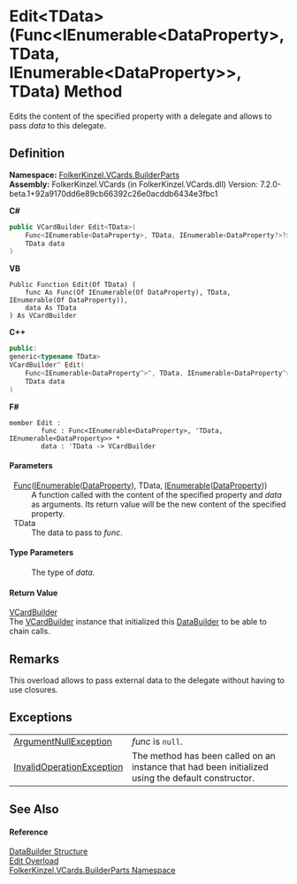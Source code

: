 # Edit&lt;TData&gt;(Func&lt;IEnumerable&lt;DataProperty&gt;, TData, IEnumerable&lt;DataProperty&gt;&gt;, TData) Method


Edits the content of the specified property with a delegate and allows to pass *data* to this delegate.



## Definition
**Namespace:** <a href="30716183-7f69-ceb8-b5fe-4d9f23e7fd2b.md">FolkerKinzel.VCards.BuilderParts</a>  
**Assembly:** FolkerKinzel.VCards (in FolkerKinzel.VCards.dll) Version: 7.2.0-beta.1+92a9170dd6e89cb66392c26e0acddb6434e3fbc1

**C#**
``` C#
public VCardBuilder Edit<TData>(
	Func<IEnumerable<DataProperty>, TData, IEnumerable<DataProperty?>?> func,
	TData data
)

```
**VB**
``` VB
Public Function Edit(Of TData) ( 
	func As Func(Of IEnumerable(Of DataProperty), TData, IEnumerable(Of DataProperty)),
	data As TData
) As VCardBuilder
```
**C++**
``` C++
public:
generic<typename TData>
VCardBuilder^ Edit(
	Func<IEnumerable<DataProperty^>^, TData, IEnumerable<DataProperty^>^>^ func, 
	TData data
)
```
**F#**
``` F#
member Edit : 
        func : Func<IEnumerable<DataProperty>, 'TData, IEnumerable<DataProperty>> * 
        data : 'TData -> VCardBuilder 
```



#### Parameters
<dl><dt>  <a href="https://learn.microsoft.com/dotnet/api/system.func-3" target="_blank" rel="noopener noreferrer">Func</a>(<a href="https://learn.microsoft.com/dotnet/api/system.collections.generic.ienumerable-1" target="_blank" rel="noopener noreferrer">IEnumerable</a>(<a href="aa898609-8843-98f4-56c5-cc0c7bf76b89.md">DataProperty</a>), TData, <a href="https://learn.microsoft.com/dotnet/api/system.collections.generic.ienumerable-1" target="_blank" rel="noopener noreferrer">IEnumerable</a>(<a href="aa898609-8843-98f4-56c5-cc0c7bf76b89.md">DataProperty</a>))</dt><dd>A function called with the content of the specified property and <em>data</em> as arguments. Its return value will be the new content of the specified property.</dd><dt>  TData</dt><dd>The data to pass to <em>func</em>.</dd></dl>

#### Type Parameters
<dl><dt /><dd>The type of <em>data</em>.</dd></dl>

#### Return Value
<a href="4254b25b-c39b-3224-d22e-0072642cabb3.md">VCardBuilder</a>  
The <a href="4254b25b-c39b-3224-d22e-0072642cabb3.md">VCardBuilder</a> instance that initialized this <a href="3cf94ef4-0fc1-d9bf-641b-95b6aaef1639.md">DataBuilder</a> to be able to chain calls.

## Remarks
This overload allows to pass external data to the delegate without having to use closures.

## Exceptions
<table>
<tr>
<td><a href="https://learn.microsoft.com/dotnet/api/system.argumentnullexception" target="_blank" rel="noopener noreferrer">ArgumentNullException</a></td>
<td><em>func</em> is <code>null</code>.</td></tr>
<tr>
<td><a href="https://learn.microsoft.com/dotnet/api/system.invalidoperationexception" target="_blank" rel="noopener noreferrer">InvalidOperationException</a></td>
<td>The method has been called on an instance that had been initialized using the default constructor.</td></tr>
</table>

## See Also


#### Reference
<a href="3cf94ef4-0fc1-d9bf-641b-95b6aaef1639.md">DataBuilder Structure</a>  
<a href="b918f9c5-1a9c-78ab-3778-3d7c05d2aa9a.md">Edit Overload</a>  
<a href="30716183-7f69-ceb8-b5fe-4d9f23e7fd2b.md">FolkerKinzel.VCards.BuilderParts Namespace</a>  
